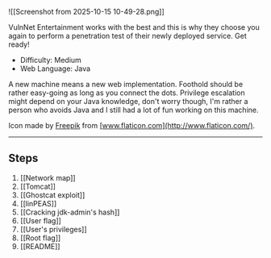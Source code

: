 ![[Screenshot from 2025-10-15 10-49-28.png]]

VulnNet Entertainment works with the best and this is why they choose you again to perform a penetration test of their newly deployed service. Get ready!

- Difficulty: Medium
- Web Language: Java

A new machine means a new web implementation. Foothold should be rather easy-going as long as you connect the dots. Privilege escalation might depend on your Java knowledge, don't worry though, I'm rather a person who avoids Java and I still had a lot of fun working on this machine.  

Icon made by [Freepik](https://www.freepik.com/) from [www.flaticon.com](http://www.flaticon.com/).



---

## Steps

1. [[Network map]]
2. [[Tomcat]]
3. [[Ghostcat exploit]]
4. [[linPEAS]]
5. [[Cracking jdk-admin's hash]]
6. [[User flag]]
7. [[User's privileges]]
8. [[Root flag]]
9. [[README]]


